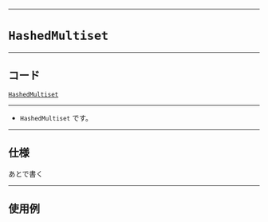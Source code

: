 _____

# `HashedMultiset`

_____

## コード

[`HashedMultiset`](https://github.com/titanium-22/Library_py/blob/main/DataStructures/Set/HashedMultiset.py)

_____

- `HashedMultiset` です。

_____

## 仕様

あとで書く

_____

## 使用例

```python
```

